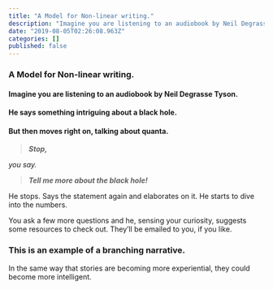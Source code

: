 ```yaml
---
title: "A Model for Non-linear writing."
description: "Imagine you are listening to an audiobook by Neil Degrasse Tyson."
date: "2019-08-05T02:26:08.963Z"
categories: []
published: false
---
```


  

### A Model for Non-linear writing.

  

#### Imagine you are listening to an audiobook by Neil Degrasse Tyson.

#### He says something intriguing about a black hole.

  

  

#### But then moves right on, talking about quanta.

> **_Stop,_**

_you say._ 

> **_Tell me more about the black hole!_**

  

  

He stops. Says the statement again and elaborates on it. He starts to dive into the numbers.

You ask a few more questions and he, sensing your curiosity, suggests some resources to check out. They’ll be emailed to you, if you like.

### This is an example of a branching narrative. 

In the same way that stories are becoming more experiential, they could become more intelligent.
